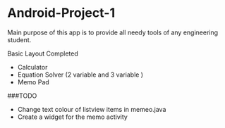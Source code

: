# Android-Project-1


Main purpose of this app is to provide all needy tools of any engineering student. 

Basic Layout Completed 
- Calculator 
- Equation Solver (2 variable and 3 variable )
- Memo Pad 

###TODO 
- Change text colour of listview items in memeo.java
- Create a widget for the memo activity 
